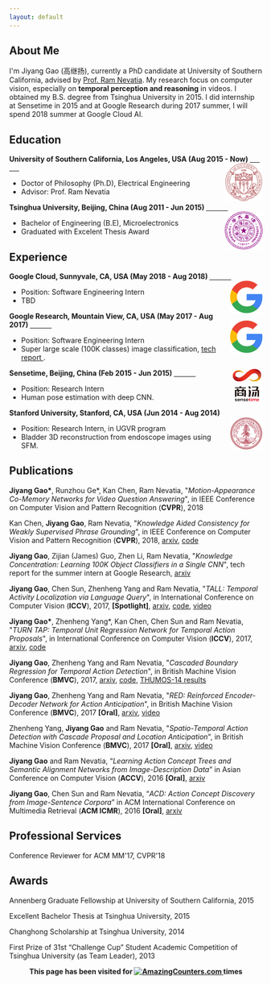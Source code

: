 ```yaml
---
layout: default
---
```

## About Me
I'm Jiyang Gao (高继扬), currently a PhD candidate at University of Southern California, advised by [Prof. Ram Nevatia](http://iris.usc.edu/people/nevatia/). My research focus on computer vision, especially on **temporal perception and reasoning** in videos. I obtained my B.S. degree from Tsinghua University in 2015. I did internship at Sensetime in 2015 and at Google Research during 2017 summer, I will spend 2018 summer at Google Cloud AI.

## Education
<div align="left">
        <strong> University of Southern California, Los Angeles, USA (Aug 2015 - Now) </strong>
          <a href="https://www.usc.edu/" target="_blank" rel="external">
            <img border="0" src="usc_logo.jpg" align="right" width="75" height="75">
          </a> 
        <ul>
        <li>
          Doctor of Philosophy (Ph.D), Electrical Engineering</li>
        <li>
          Advisor: Prof. Ram Nevatia</li>
      </ul>      
      </div>

<div align="left">
        <strong> Tsinghua University, Beijing, China (Aug 2011 - Jun 2015) </strong>
          <a href="http://www.tsinghua.edu.cn/publish/newthuen/" target="_blank" rel="external">
            <img border="0" src="Tsinghua_Logo.png" align="right" width="75" height="75">
          </a> 
        <ul>
        <li>
          Bachelor of Engineering (B.E), Microelectronics</li>
        <li>
          Graduated with Excelent Thesis Award</li>
      </ul>      
      </div>


## Experience
<div align="left">
        <strong> Google Cloud, Sunnyvale, CA, USA (May 2018 - Aug 2018) </strong>
          <a href="https://cloud.google.com/vision/" target="_blank" rel="external">
            <img border="0" src="google-logo.png" align="right" width="65" height="65">
          </a> 
        <ul>
        <li>
          Position: Software Engineering Intern</li>
        <li>
          TBD </li>
      </ul>      
      </div>
      
<div align="left">
        <strong> Google Research, Mountain View, CA, USA (May 2017 - Aug 2017) </strong>
          <a href="https://research.google.com/" target="_blank" rel="external">
            <img border="0" src="google-logo.png" align="right" width="65" height="65">
          </a> 
        <ul>
        <li>
          Position: Software Engineering Intern</li>
        <li>
          Super large scale (100K classes) image classification, <a href="https://arxiv.org/abs/1711.07607" target="_blank" rel="external"> tech report </a>. </li>
      </ul>      
      </div>

<div align="left">
        <strong> Sensetime, Beijing, China (Feb 2015 - Jun 2015) </strong>
          <a href="https://www.sensetime.com/about?lang=en-us" target="_blank" rel="external">
            <img border="0" src="sensetime-logo.png" align="right" width="61" height="65">
          </a> 
        <ul>
        <li>
          Position: Research Intern</li>
        <li>
          Human pose estimation with deep CNN. </li>
      </ul>      
      </div>
     
<div align="left">
        <strong> Stanford University, Stanford, CA, USA (Jun 2014 - Aug 2014) </strong>
          <a target="_blank" rel="external">
            <img border="0" src="stanford-logo.png" align="right" width="65" height="65">
          </a> 
        <ul>
        <li>
          Position: Research Intern, in UGVR program</li>
        <li>Bladder 3D reconstruction from endoscope images using SFM. </li>
      </ul>      
      </div>
      
## Publications
**Jiyang Gao\***, Runzhou Ge\*, Kan Chen, Ram Nevatia, "_Motion-Appearance Co-Memory Networks for Video Question Answering_", in IEEE Conference on Computer Vision and Pattern Recognition (**CVPR**), 2018

Kan Chen, **Jiyang Gao**, Ram Nevatia, "_Knowledge Aided Consistency for Weakly Supervised Phrase Grounding_", in IEEE Conference on Computer Vision and Pattern Recognition (**CVPR**), 2018, [arxiv](https://arxiv.org/pdf/1803.03879.pdf), [code](https://github.com/kanchen-usc/KAC-Net) 

**Jiyang Gao**, Zijian (James) Guo, Zhen Li, Ram Nevatia, "_Knowledge Concentration: Learning 100K Object Classifiers in a Single CNN_", tech report for the summer intern at Google Research, [arxiv](https://arxiv.org/abs/1711.07607)

**Jiyang Gao**, Chen Sun, Zhenheng Yang and Ram Nevatia, "_TALL: Temporal Activity Localization via Language Query_", in International Conference on Computer Vision (**ICCV**), 2017, **[Spotlight]**, [arxiv](https://arxiv.org/abs/1705.02101), [code](https://github.com/jiyanggao/TALL), [video](https://www.youtube.com/watch?v=ZDO064ccYS0)

**Jiyang Gao\***, Zhenheng Yang*, Kan Chen, Chen Sun and Ram Nevatia, "_TURN TAP: Temporal Unit Regression Network for Temporal Action Proposals_", in International Conference on Computer Vision (**ICCV**), 2017, [arxiv](https://arxiv.org/abs/1703.06189), [code](https://github.com/jiyanggao/TURN-TAP)

**Jiyang Gao**, Zhenheng Yang and Ram Nevatia, "_Cascaded Boundary Regression for Temporal Action Detection_", in British Machine Vision Conference (**BMVC**), 2017, [arxiv](https://arxiv.org/abs/1705.01180), [code](https://github.com/jiyanggao/CBR), [THUMOS-14 results](https://github.com/jiyanggao/CBR-results) 

**Jiyang Gao**, Zhenheng Yang and Ram Nevatia, "_RED: Reinforced Encoder-Decoder Network for Action Anticipation_", in British Machine Vision Conference (**BMVC**), 2017 **[Oral]**, [arxiv](https://arxiv.org/abs/1707.04818), [video](https://www.youtube.com/watch?v=wewtVcMzet0&t=6s)

Zhenheng Yang, **Jiyang Gao** and Ram Nevatia, "_Spatio-Temporal Action Detection with Cascade Proposal and Location Anticipation_", in British Machine Vision Conference (**BMVC**), 2017 **[Oral]**, [arxiv](https://arxiv.org/abs/1708.00042), [video](https://www.youtube.com/watch?v=oxPxY0aB4eI) 

**Jiyang Gao** and Ram Nevatia, “_Learning Action Concept Trees and Semantic Alignment Networks from Image-Description Data_” in Asian Conference on Computer Vision (**ACCV**), 2016 **[Oral]**, [arxiv](https://arxiv.org/abs/1609.02284)

**Jiyang Gao**, Chen Sun and Ram Nevatia, “_ACD: Action Concept Discovery from Image-Sentence Corpora_” in ACM International Conference on Multimedia Retrieval (**ACM ICMR**), 2016 **[Oral]**, [arxiv](https://arxiv.org/abs/1604.04784)

## Professional Services
Conference Reviewer for ACM MM'17, CVPR'18 

## Awards
Annenberg Graduate Fellowship at University of Southern California, 2015

Excellent Bachelor Thesis at Tsinghua University, 2015

Changhong Scholarship at Tsinghua University, 2014

First Prize of 31st “Challenge Cup” Student Academic Competition of Tsinghua University (as Team Leader), 2013


<div align="center">
        <strong>This page has been visited for
          <a href="http://www.amazingcounters.com" target="_blank" rel="external">
            <img border="0" src="http://cc.amazingcounters.com/counter.php?i=3221443&c=9664642" alt="AmazingCounters.com">
          </a> times</strong>
      </div>
      
